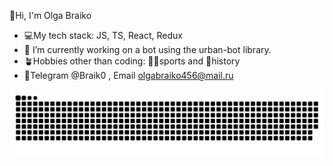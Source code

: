  👋Hi, I'm Olga Braiko
 
- 💻My tech stack: JS, TS, React, Redux
- 🤖 I’m currently working on a bot using the urban-bot library.
- 🪴Hobbies other than coding: 🏋‍♂sports and 🐚history 
- 📩Telegram @Braik0 , Email  olgabraiko456@mail.ru


<picture>
  <source media="(prefers-color-scheme: dark)"srcset="https://raw.githubusercontent.com/OlgaBraiko/OlgaBraiko/output/github-contribution-grid-snake-dark.svg">
  <source media="(prefers-color-scheme: light)"srcset="https://raw.githubusercontent.com/OlgaBraiko/OlgaBraiko/output/github-contribution-grid-snake.svg">
  <img alt="github contribution grid snake animation"src="https://raw.githubusercontent.com/OlgaBraiko/OlgaBraiko/output/github-contribution-grid-snake.svg">
</picture>
 

  

 
  
